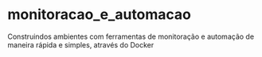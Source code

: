 # monitoracao_e_automacao
Construindos ambientes com ferramentas de monitoração e automação de maneira rápida e simples, através do Docker
